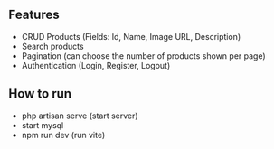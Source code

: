## Features

- CRUD Products (Fields: Id, Name, Image URL, Description)
- Search products
- Pagination (can choose the number of products shown per page)
- Authentication (Login, Register, Logout)

## How to run

- php artisan serve (start server)
- start mysql
- npm run dev (run vite)
